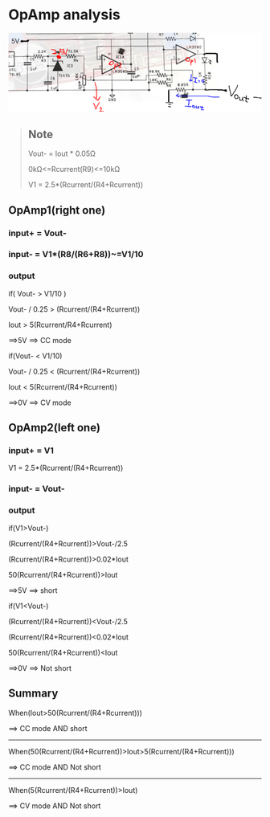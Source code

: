 OpAmp analysis
===

![](photo/OpAmpanalysis.PNG)

> ## Note
> 
> Vout- = Iout * 0.05Ω
> 
> 0kΩ<=Rcurrent(R9)<=10kΩ
> 
> V1 = 2.5*(Rcurrent/(R4+Rcurrent))


## OpAmp1(right one)

### input+ = Vout-

### input- = V1*(R8/(R6+R8))~=V1/10

### output
if( Vout- > V1/10 )

Vout- / 0.25 > (Rcurrent/(R4+Rcurrent))

Iout > 5(Rcurrent/R4+Rcurrent)

==>5V ==> CC mode


if(Vout- < V1/10)

Vout- / 0.25 < (Rcurrent/(R4+Rcurrent))

Iout < 5(Rcurrent/(R4+Rcurrent))

==>0V ==> CV mode


## OpAmp2(left one)

### input+ = V1
V1 = 2.5*(Rcurrent/(R4+Rcurrent))

### input- = Vout-

### output
if(V1>Vout-)

(Rcurrent/(R4+Rcurrent))>Vout-/2.5

(Rcurrent/(R4+Rcurrent))>0.02*Iout

50(Rcurrent/(R4+Rcurrent))>Iout

==>5V ==> short


if(V1<Vout-)

(Rcurrent/(R4+Rcurrent))<Vout-/2.5

(Rcurrent/(R4+Rcurrent))<0.02*Iout

50(Rcurrent/(R4+Rcurrent))<Iout

==>0V ==> Not short


## Summary
When(Iout>50(Rcurrent/(R4+Rcurrent)))

==> CC mode AND short

---
When(50(Rcurrent/(R4+Rcurrent))>Iout>5(Rcurrent/(R4+Rcurrent)))

==> CC mode AND Not short

---
When(5(Rcurrent/(R4+Rcurrent))>Iout)

==> CV mode AND Not short
